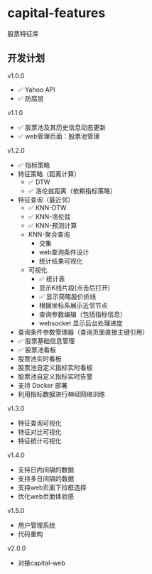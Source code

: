 # capital-features

股票特征库


## 开发计划

v1.0.0

* &#x2705; Yahoo API
* &#x2705; 防腐层

v1.1.0

* &#x2705; 股票池及其历史信息动态更新
* &#x2705; web管理页面：股票池管理

v1.2.0

* &#x2705; 指标策略
* 特征策略（距离计算）
  * &#x2705; DTW
  * &#x2705; 洛伦兹距离（依赖指标策略）
* 特征查询（最近邻）
  * &#x2705; KNN-DTW
  * &#x2705; KNN-洛伦兹
  * &#x2705; KNN-预测计算
  * KNN-聚合查询
    * 交集
    * web查询条件设计
    * 统计结果可视化
  * 可视化
    * &#x2705; 统计表
    * 显示K线片段(点击后打开)
    * &#x2705; 显示简略股价折线
    * 根据坐标系展示近邻节点
    * 查询参数编辑（包括指标信息）
    * websocket 显示后台处理进度
* 查询条件参数管理器（查询页面直接主键引用）
* &#x2705; 股票基础信息管理
* &#x2705; 股票池看板
* 股票池实时看板
* 股票池自定义指标实时看板
* 股票池自定义指标实时告警
* 支持 Docker 部署
* 利用指标数据进行神经网络训练

v1.3.0

* 特征查询可视化
* 特征对比可视化
* 特征统计可视化

v1.4.0

* 支持日内间隔的数据
* 支持多日间隔的数据
* 支持web页面下拉框选择
* 优化web页面体验感

v1.5.0

* 用户管理系统
* 代码重构

v2.0.0

* 对接capital-web
